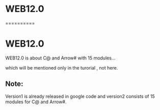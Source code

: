 # WEB12.0
==========
 
WEB12.0
======
WEB12.0 is  about   C@ and  Arrow#  with  15  modules...

which  will be mentioned   only  in the  turorial , not here.


Note:
--------
Version1   is   already released   in google code  and  version2
consists  of   15  modules   for  C@ and  Arrow#.

